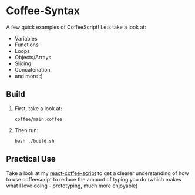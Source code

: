# Coffee-Syntax

A few quick examples of CoffeeScript! Lets take a look at:

- Variables
- Functions
- Loops
- Objects/Arrays
- Slicing
- Concatenation
- and more :)

## Build

1. First, take a look at:

   ``coffee/main.coffee``

1. Then run:

   `` bash ./build.sh ``
   
   
## Practical Use

Take a look at my [react-coffee-script](https://github.com/iredmedia/react-coffee-example) to get a clearer understanding of how to use coffeescript to reduce the amount of typing you do (which makes what I love doing - prototyping, much more enjoyable)
